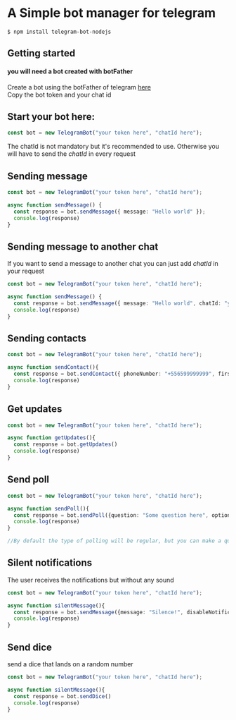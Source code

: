 

# A Simple bot manager for telegram

```
$ npm install telegram-bot-nodejs
```

## **Getting started**
#### you will need a bot created with botFather
Create a bot using the botFather of telegram [here](https://t.me/botfather)\
Copy the bot token and your chat id


## Start your bot here:

```typescript
const bot = new TelegramBot("your token here", "chatId here");
```
The chatId is not mandatory but it's recommended to use.
Otherwise you will have to send the *chatId* in every request


## **Sending message**


```typescript
const bot = new TelegramBot("your token here", "chatId here");

async function sendMessage() {
  const response = bot.sendMessage({ message: "Hello world" });
  console.log(response)
}
```

## **Sending message to another chat**
If you want to send a message to another chat you can just add *chatId* in your request

```typescript
const bot = new TelegramBot("your token here", "chatId here");

async function sendMessage() {
  const response = bot.sendMessage({ message: "Hello world", chatId: "your chatId here"});
  console.log(response)
}
```

## **Sending contacts**


```typescript
const bot = new TelegramBot("your token here", "chatId here");

async function sendContact(){
  const response = bot.sendContact({ phoneNumber: "+556599999999", firstName: "Alvaro"})
  console.log(response)
}
```

## **Get updates**

```typescript
const bot = new TelegramBot("your token here", "chatId here");

async function getUpdates(){
  const response = bot.getUpdates()
  console.log(response)
}
```

## **Send poll**



```typescript
const bot = new TelegramBot("your token here", "chatId here");

async function sendPoll(){
  const response = bot.sendPoll({question: "Some question here", options: ["option1", "option2", "option3"]})
  console.log(response)
}

//By default the type of polling will be regular, but you can make a quiz with {type: "quiz"}
```

## **Silent notifications**
The user receives the notifications but without any sound

```typescript
const bot = new TelegramBot("your token here", "chatId here");

async function silentMessage(){
  const response = bot.sendMessage({message: "Silence!", disableNotification: true})
  console.log(response)
}


```


## **Send dice**
send a dice that lands on a random number


```typescript
const bot = new TelegramBot("your token here", "chatId here");

async function silentMessage(){
  const response = bot.sendDice()
  console.log(response)
}
```